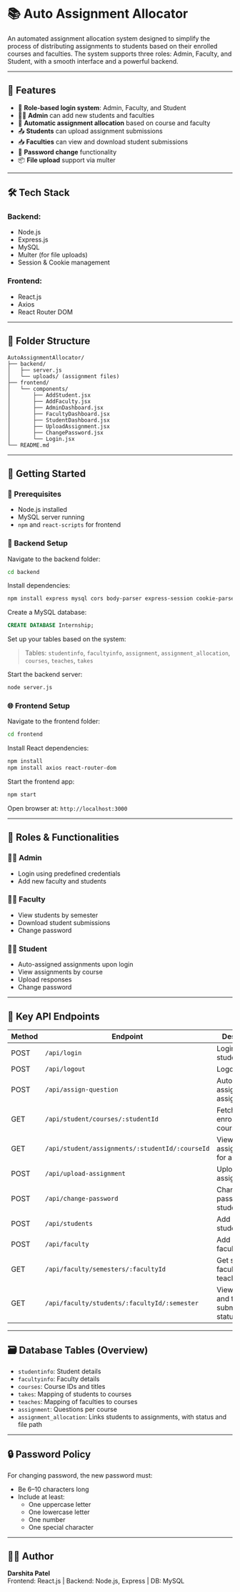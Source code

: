 
# 📚 Auto Assignment Allocator

An automated assignment allocation system designed to simplify the process of distributing assignments to students based on their enrolled courses and faculties. The system supports three roles: Admin, Faculty, and Student, with a smooth interface and a powerful backend.

---

## 📌 Features

- 🔐 **Role-based login system**: Admin, Faculty, and Student  
- 🧑‍🏫 **Admin** can add new students and faculties  
- 🎯 **Automatic assignment allocation** based on course and faculty  
- 📤 **Students** can upload assignment submissions  
- 📥 **Faculties** can view and download student submissions  
- 🔁 **Password change** functionality  
- 📦 **File upload** support via multer  

---

## 🛠️ Tech Stack

### Backend:
- Node.js  
- Express.js  
- MySQL  
- Multer (for file uploads)  
- Session & Cookie management  

### Frontend:
- React.js  
- Axios  
- React Router DOM  

---

## 📂 Folder Structure

```
AutoAssignmentAllocator/
├── backend/
│   ├── server.js
│   └── uploads/ (assignment files)
├── frontend/
│   └── components/
│       ├── AddStudent.jsx
│       ├── AddFaculty.jsx
│       ├── AdminDashboard.jsx
│       ├── FacultyDashboard.jsx
│       ├── StudentDashboard.jsx
│       ├── UploadAssignment.jsx
│       ├── ChangePassword.jsx
│       └── Login.jsx
└── README.md
```

---

## 🚀 Getting Started

### 🧠 Prerequisites

- Node.js installed  
- MySQL server running  
- `npm` and `react-scripts` for frontend  

### 🔧 Backend Setup

Navigate to the backend folder:

```bash
cd backend
```

Install dependencies:

```bash
npm install express mysql cors body-parser express-session cookie-parser multer
```

Create a MySQL database:

```sql
CREATE DATABASE Internship;
```

Set up your tables based on the system:

> Tables: `studentinfo`, `facultyinfo`, `assignment`, `assignment_allocation`, `courses`, `teaches`, `takes`

Start the backend server:

```bash
node server.js
```

### 🌐 Frontend Setup

Navigate to the frontend folder:

```bash
cd frontend
```

Install React dependencies:

```bash
npm install
npm install axios react-router-dom
```

Start the frontend app:

```bash
npm start
```

Open browser at: `http://localhost:3000`

---

## 🔐 Roles & Functionalities

### 👩‍💼 Admin
- Login using predefined credentials  
- Add new faculty and students  

### 🧑‍🏫 Faculty
- View students by semester  
- Download student submissions  
- Change password  

### 👩‍🎓 Student
- Auto-assigned assignments upon login  
- View assignments by course  
- Upload responses  
- Change password  

---

## 🔌 Key API Endpoints

| Method | Endpoint | Description |
|--------|----------|-------------|
| POST | `/api/login` | Login for student/faculty |
| POST | `/api/logout` | Logout user |
| POST | `/api/assign-question` | Automatically assigns assignments |
| GET | `/api/student/courses/:studentId` | Fetch student’s enrolled courses |
| GET | `/api/student/assignments/:studentId/:courseId` | View assignments for a course |
| POST | `/api/upload-assignment` | Upload assignment file |
| POST | `/api/change-password` | Change password for student/faculty |
| POST | `/api/students` | Add new student |
| POST | `/api/faculty` | Add new faculty |
| GET | `/api/faculty/semesters/:facultyId` | Get semesters faculty is teaching |
| GET | `/api/faculty/students/:facultyId/:semester` | View students and their submission status |

---

## 🗃️ Database Tables (Overview)

- `studentinfo`: Student details  
- `facultyinfo`: Faculty details  
- `courses`: Course IDs and titles  
- `takes`: Mapping of students to courses  
- `teaches`: Mapping of faculties to courses  
- `assignment`: Questions per course  
- `assignment_allocation`: Links students to assignments, with status and file path  

---

## 🔒 Password Policy

For changing password, the new password must:

- Be 6–10 characters long  
- Include at least:
  - One uppercase letter  
  - One lowercase letter  
  - One number  
  - One special character  

---

## 🙋‍♀️ Author

**Darshita Patel**  
Frontend: React.js | Backend: Node.js, Express | DB: MySQL
